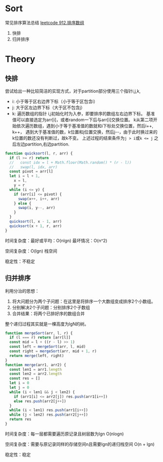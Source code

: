 # Sort
常见排序算法总结
[leetcode 912.排序数组](https://leetcode.cn/problems/sort-an-array/)
1. 快排
2. 归并排序

# Theory

## 快排
尝试给出一种比较简洁的实现方式，对于partition部分使用三个指针i,j,k,
- i: 小于等于区右边界下标（小于等于区包含i）
- j: 大于区左边界下标（大于区不包含j）
- k: 遍历数组的指针
i,j初始化时为入参，即要排序的数组左右边界下标。
基准值可以直接选定为arr[i]，或者random一下后与arr[i]交换位置。
k从第二项开始依次遍历数组，遇到小于等于基准值的数就和i下标处交换位置，然后i++, k++，
遇到大于基准值的数，k位置和j位置交换，然后j--，由于此时换过来的k位置的数还没有判断过，故k不变。
上述过程的结束条件为`j > i`或`k <= j`
之后左边partition,右边partition.
```js
function quicksort(l, r, arr) {
  if (l >= r) return
  //   const idx = l + Math.floor(Math.random() * (r - l))
  //   swap(l, idx, arr)
  const pivot = arr[l]
  let i = l + 1,
    x = l,
    y = r
  while (i <= y) {
    if (arr[i] <= pivot) {
      swap(x++, i++, arr)
    } else {
      swap(i, y--, arr)
    }
  }
  quicksort(l, x - 1, arr)
  quicksort(x + 1, r, arr)
}
```

时间复杂度：最好或平均：O(nlgn) 最坏情况：O(n^2)

空间复杂度：O(lgn) 栈空间

稳定性：不稳定

## 归并排序

利用分治的思想：
1. 将大问题分为两个子问题：在这里是将排序一个大数组变成排序2个小数组。
2. 分别解决2个子问题：分别排序2个子数组
3. 合并结果：将两个已排好序的数组合并

整个递归过程其实就是一棵高度为lgN的树。

```js
function mergeSort(arr, l, r) {
  if (l === r) return [arr[l]]
  const mid = l + ((r - l) >> 1)
  const left = mergeSort(arr, l, mid)
  const right = mergeSort(arr, mid + 1, r)
  return merge(left, right)
}
function merge(arr1, arr2) {
  const len1 = arr1.length
  const len2 = arr2.length
  const res = []
  let i = 0
  let j = 0
  while (i < len1 && j < len2) {
    if (arr1[i] <= arr2[j]) res.push(arr1[i++])
    else res.push(arr2[j++])
  }
  while (i < len1) res.push(arr1[i++])
  while (j < len2) res.push(arr2[j++])
  return res
}
```

时间复杂度：每一层都需要遍历原记录且树层数为lgn O(nlogn)

空间复杂度：需要与原记录同样的存储空间n且需要lgn的递归栈空间 O(n + lgn)

稳定性：稳定

